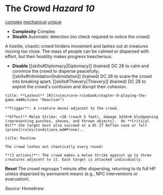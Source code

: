 # The Crowd *Hazard 10*  
[complex](complex.md)  [mechanical](mechanical.md)  [unique](unique.md)  

- **Complexity** Complex
- **Stealth** Automatic detection (no check required to notice the crowd)

A hostile, chaotic crowd hinders movement and lashes out at creatures moving too close. The mass of people can be calmed or dispersed with effort, but their hostility makes progress treacherous.

- **Disable** [[skills#Diplomacy|Diplomacy]] (trained) DC 28 to calm and convince the crowd to disperse peacefully; [[skills#Intimidation|Indimidation]] (trained) DC 26 to scare the crowd into breaking apart; [[skills#Thievery|Thievery]] (trained) DC 28 to exploit the crowd's confusion and disrupt their cohesion.

```ad-embed-ability
title: **Lashout** [R](rules/core-rulebook/chapter-9-playing-the-game.md#Actions "Reaction")

**Trigger**: A creature moves adjacent to the crowd.

**Effect** Melee Strike: +20 (reach 5 feet), damage 3d10+8 bludgeoning (representing punches, shoves, and thrown objects).  On **Critical Hit** the target must also succeed at a DC 27 Reflex save or fall [prone](rules/conditions.md#Prone)..
```

```ad-pf2-summary
title: Routine

The crowd lashes out chaotically every round:

**(3 actions)**: The crowd makes a melee Strike against up to three creatures adjacent to it. Each target is attacked individually.
```

**Reset** The crowd regroups 1 minute after dispersing, returning to its full HP unless dispersed by permanent means (e.g., NPC interventions or evacuation).

*Source: Homebrew*
